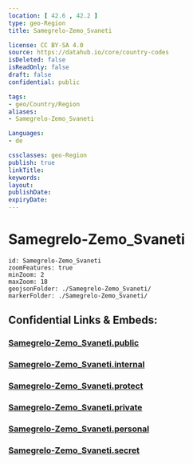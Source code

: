 ```yaml
---
location: [ 42.6 , 42.2 ] 
type: geo-Region
title: Samegrelo-Zemo_Svaneti

license: CC BY-SA 4.0
source: https://datahub.io/core/country-codes
isDeleted: false
isReadOnly: false
draft: false
confidential: public

tags:
- geo/Country/Region
aliases:
- Samegrelo-Zemo_Svaneti

Languages:
- de

cssclasses: geo-Region
publish: true
linkTitle: 
keywords: 
layout: 
publishDate: 
expiryDate: 
---
```


# Samegrelo-Zemo_Svaneti

```leaflet
id: Samegrelo-Zemo_Svaneti
zoomFeatures: true 
minZoom: 2 
maxZoom: 18
geojsonFolder: ./Samegrelo-Zemo_Svaneti/
markerFolder: ./Samegrelo-Zemo_Svaneti/
```


## Confidential Links & Embeds: 

### [Samegrelo-Zemo_Svaneti.public](/_public/\Earth\Continent\Europe\Europe~East\Georgia,Europe\Regions~GeorgiaSamegrelo-Zemo_Svaneti.public.md) 

### [Samegrelo-Zemo_Svaneti.internal](/_internal/\Earth\Continent\Europe\Europe~East\Georgia,Europe\Regions~GeorgiaSamegrelo-Zemo_Svaneti.internal.md) 

### [Samegrelo-Zemo_Svaneti.protect](/_protect/\Earth\Continent\Europe\Europe~East\Georgia,Europe\Regions~GeorgiaSamegrelo-Zemo_Svaneti.protect.md) 

### [Samegrelo-Zemo_Svaneti.private](/_private/\Earth\Continent\Europe\Europe~East\Georgia,Europe\Regions~GeorgiaSamegrelo-Zemo_Svaneti.private.md) 

### [Samegrelo-Zemo_Svaneti.personal](/_personal/\Earth\Continent\Europe\Europe~East\Georgia,Europe\Regions~GeorgiaSamegrelo-Zemo_Svaneti.personal.md) 

### [Samegrelo-Zemo_Svaneti.secret](/_secret/\Earth\Continent\Europe\Europe~East\Georgia,Europe\Regions~GeorgiaSamegrelo-Zemo_Svaneti.secret.md)

